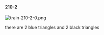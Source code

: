 #### 210-2
![train-210-2-0.png](https://github.com/lil-lab/nlvr/raw/master/nlvr/train/images/59/train-210-2-0.png "train-210-2-0.png")

there are 2 blue triangles and 2 black triangles